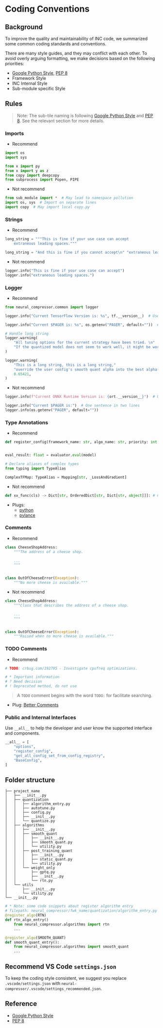 # Coding Conventions


## Background

To improve the quality and maintainability of INC code, we summarized some common coding standards and conventions.

There are many style guides, and they may conflict with each other. To avoid overly arguing formatting, we make decisions based on the following priorities:

- [Google Python Style](https://google.github.io/styleguide/pyguide.html#s3.8-comments-and-docstrings), [PEP 8](https://peps.python.org/pep-0008/)
- Framework Style
- INC Internal Style
- Sub-module specific Style

## Rules

> Note: The sub-tile naming is following [Google Python Style](https://google.github.io/styleguide/pyguide.html#s3.8-comments-and-docstrings) and [PEP 8](https://peps.python.org/pep-0008/). See the relevant section for more details.


### Imports

- Recommend

```python
import os
import sys

from x import py
from x import y as z
from copy import deepcopy
from subprocess import Popen, PIPE
```

- Not recommend

```python
from sub_module import *  # May lead to namespace pollution
import os, sys  # Import on separate lines
import copy  # May import local copy.py
```

### Strings

- Recommend

```python
long_string = """This is fine if your use case can accept
    extraneous leading spaces."""

long_string = "And this is fine if you cannot accept\n" "extraneous leading spaces."
```

- Not recommend

```python
logger.info("This is fine if your use case can accept")
logger.info("extraneous leading spaces.")
```

### Logger

- Recommend

```python
from neural_compressor.common import logger

logger.info("Current TensorFlow Version is: %s", tf.__version__)  # Use a pattern-string (with %-placeholders)

logger.info("Current $PAGER is: %s", os.getenv("PAGER", default=""))  # Better readability

# Handle long string
logger.warning(
    "All tuning options for the current strategy have been tried. \n"
    "If the quantized model does not seem to work well, it might be worth considering other strategies."
)

logger.warning(
    "This is a long string, this is a long string,"
    "override the user config's smooth quant alpha into the best alpha(%.4f) found in pre-strategy.",
    0.65421,
)
```

- Not recommend

```python
logger.info(f"Current ONNX Runtime Version is: {ort.__version__}")  # Use f-string

logger.info("Current $PAGER is:")  # One sentence in two lines
logger.info(os.getenv("PAGER", default=""))
```


### Type Annotations

- Recommend

```python
def register_config(framework_name: str, algo_name: str, priority: int = 0) -> Callable[..., Any]: ...


eval_result: float = evaluator.eval(model)

# Declare aliases of complex types
from typing import TypeAlias

ComplexTFMap: TypeAlias = Mapping[str, _LossAndGradient]
```

- Not recommend

```python
def xx_func(cls) -> Dict[str, OrderedDict[str, Dict[str, object]]]: # Can't improve the readability
```

- Plugs:
  - [python](https://marketplace.visualstudio.com/items?itemName=ms-python.python)
  - [pylance](https://marketplace.visualstudio.com/items?itemName=ms-python.vscode-pylance)


### Comments

- Recommend

```python
class CheeseShopAddress:
    """The address of a cheese shop.

    ...
    """


class OutOfCheeseError(Exception):
    """No more cheese is available."""
```

- Not recommend

```python
class CheeseShopAddress:
    """Class that describes the address of a cheese shop.

    ...
    """


class OutOfCheeseError(Exception):
    """Raised when no more cheese is available."""
```


### TODO Comments

- Recommend

```python
# TODO: crbug.com/192795 - Investigate cpufreq optimizations.

# * Important information
# ? Need decision
# ! Deprecated method, do not use
```

> A `TODO` comment begins with the word `TODO:` for facilitate searching.

- Plug:
    [Better Comments](https://marketplace.visualstudio.com/items?itemName=aaron-bond.better-comments)


### Public and Internal Interfaces

Use `__all__` to help the developer and user know the supported interface and components.

```python
__all__ = [
    "options",
    "register_config",
    "get_all_config_set_from_config_registry",
    "BaseConfig",
]
```


## Folder structure

```shell
├── project_name
│   ├── __init__.py
│   ├── quantization
│   │   ├── algorithm_entry.py
│   │   ├── autotune.py
│   │   ├── config.py
│   │   ├── __init__.py
│   │   └── quantize.py
│   ├── algorithms
│   │   ├── __init__.py
│   │   ├── smooth_quant
│   │   │   ├── __init__.py
│   │   │   ├── smooth_quant.py
│   │   │   └── utility.py
│   │   ├── post_training_quant
│   │   │   ├── __init__.py
│   │   │   ├── static_quant.py
│   │   │   └── utility.py
│   │   └── weight_only
│   │       ├── gptq.py
│   │       ├── __init__.py
│   │       └── rtn.py
│   └── utils
│       ├── __init__.py
│       └── utility.py
└── __init__.py
```

```python
# * Note: some code snippets about register algorithm entry
# filepath: neural_compressor/fwk_name/quantization/algorithm_entry.py
@register_algo(RTN)
def rtn_algo_entry()
    from neural_compressor.algorithms import rtn
    ...

@register_algo(SMOOTH_QUANT)
def smooth_quant_entry():
    from neural_compressor.algorithms import smooth_quant
    ...

```


## Recommend VS Code `settings.json`
To keep the coding style consistent, we suggest you replace `.vscode/settings.json` with `neural-compressor/.vscode/settings_recommended.json`.


## Reference

- [Google Python Style](https://google.github.io/styleguide/pyguide.html#s3.8-comments-and-docstrings)
- [PEP 8](https://peps.python.org/pep-0008/)